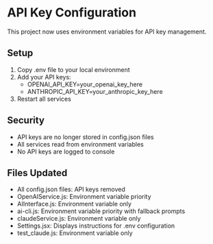 # API Key Configuration
This project now uses environment variables for API key management.

## Setup
1. Copy .env file to your local environment
2. Add your API keys:
   - OPENAI_API_KEY=your_openai_key_here
   - ANTHROPIC_API_KEY=your_anthropic_key_here
3. Restart all services

## Security
- API keys are no longer stored in config.json files
- All services read from environment variables
- No API keys are logged to console

## Files Updated
- All config.json files: API keys removed
- OpenAIService.js: Environment variable priority
- AIInterface.js: Environment variable only
- ai-cli.js: Environment variable priority with fallback prompts
- claudeService.js: Environment variable only
- Settings.jsx: Displays instructions for .env configuration
- test_claude.js: Environment variable only

